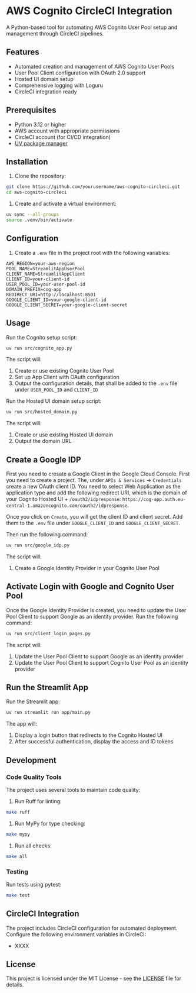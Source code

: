 # AWS Cognito CircleCI Integration

A Python-based tool for automating AWS Cognito User Pool setup and management through CircleCI pipelines.

## Features

- Automated creation and management of AWS Cognito User Pools
- User Pool Client configuration with OAuth 2.0 support
- Hosted UI domain setup
- Comprehensive logging with Loguru
- CircleCI integration ready

## Prerequisites

- Python 3.12 or higher
- AWS account with appropriate permissions
- CircleCI account (for CI/CD integration)
- [UV package manager](https://docs.astral.sh/uv/)

## Installation

1. Clone the repository:

```bash
git clone https://github.com/yourusername/aws-cognito-circleci.git
cd aws-cognito-circleci
```

1. Create and activate a virtual environment:

```bash
uv sync --all-groups
source .venv/bin/activate
```

## Configuration

1. Create a `.env` file in the project root with the following variables:

```env
AWS_REGION=your-aws-region
POOL_NAME=StreamlitAppUserPool
CLIENT_NAME=StreamlitAppClient
CLIENT_ID=your-client-id
USER_POOL_ID=your-user-pool-id
DOMAIN_PREFIX=cog-app
REDIRECT_URI=http://localhost:8501
GOOGLE_CLIENT_ID=your-google-client-id
GOOGLE_CLIENT_SECRET=your-google-client-secret
```

## Usage

Run the Cognito setup script:

```bash
uv run src/cognito_app.py
```

The script will:

1. Create or use existing Cognito User Pool
1. Set up App Client with OAuth configuration
1. Output the configuration details, that shall be added to the `.env` file under `USER_POOL_ID` and `CLIENT_ID`

Run the Hosted UI domain setup script:

```bash
uv run src/hosted_domain.py
```

The script will:

1. Create or use existing Hosted UI domain
1. Output the domain URL

## Create a Google IDP

First you need to cresate a Google Client in the Google Cloud Console. First you need to create a project. The, under `APIs & Services` -> `Credentials` create a new OAuth client ID. You need to select Web Application as the application type and add the following redirect URI, which is the domain of your Cognito Hosted UI + `/oauth2/idpresponse`: `https://cog-app.auth.eu-central-1.amazoncognito.com/oauth2/idpresponse`.

Once you click on `Create`, you will get the client ID and client secret. Add them to the `.env` file under `GOOGLE_CLIENT_ID` and `GOOGLE_CLIENT_SECRET`.

Then run the following command:

```bash
uv run src/google_idp.py
```

The script will:

1. Create a Google Identity Provider in your Cognito User Pool

## Activate Login with Google and Cognito User Pool

Once the Google Identity Provider is created, you need to update the User Pool Client to support Google as an identity provider. Run the following command:

```bash
uv run src/client_login_pages.py
```

The script will:

1. Update the User Pool Client to support Google as an identity provider
1. Update the User Pool Client to support Cognito User Pool as an identity provider

## Run the Streamlit App

Run the Streamlit app:

```bash
uv run streamlit run app/main.py
```

The app will:

1. Display a login button that redirects to the Cognito Hosted UI
1. After successful authentication, display the access and ID tokens

## Development

### Code Quality Tools

The project uses several tools to maintain code quality:

1. Run Ruff for linting:

```bash
make ruff
```

1. Run MyPy for type checking:

```bash
make mypy
```

1. Run all checks:

```bash
make all
```

### Testing

Run tests using pytest:

```bash
make test
```

## CircleCI Integration

The project includes CircleCI configuration for automated deployment. Configure the following environment variables in CircleCI:

- XXXX

## License

This project is licensed under the MIT License - see the [LICENSE](LICENSE) file for details.
